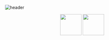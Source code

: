 ![header](https://capsule-render.vercel.app/api?type=rounded&color=849daa&height=150&section=header&text=Jieun%20Github&fontSize=50&fontColor=e2dfd8)

<div align=center>
    <p>
      <img height="70vw" src="http://mazassumnida.wtf/api/v2/generate_badge?boj=skysun102">
      <img height="70vw" src="https://github-readme-stats.vercel.app/api?username=3jieun3&show_icons=true&theme=calm">
    </p>
</div>